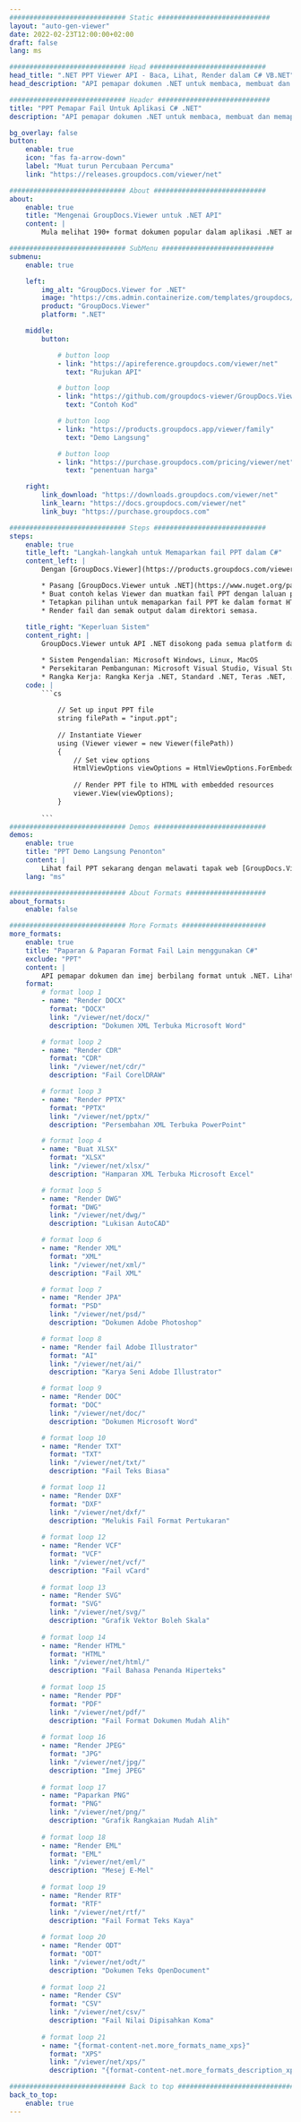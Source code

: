 ```yaml
---
############################# Static ############################
layout: "auto-gen-viewer"
date: 2022-02-23T12:00:00+02:00
draft: false
lang: ms

############################# Head #############################
head_title: ".NET PPT Viewer API - Baca, Lihat, Render dalam C# VB.NET"
head_description: "API pemapar dokumen .NET untuk membaca, membuat dan memaparkan PPT dalam sebarang jenis aplikasi C#, ASP.NET, VB.NET & .NET Core."

############################# Header ############################
title: "PPT Pemapar Fail Untuk Aplikasi C# .NET" 
description: "API pemapar dokumen .NET untuk membaca, membuat dan memaparkan fail PPT dalam sebarang jenis aplikasi C#, ASP.NET, VB.NET & .NET Core. Lihat fail yang diberikan dengan pemformatan & reka letak sebenar dalam HTML5, PDF atau sebagai imej menggunakan beberapa baris kod." 

bg_overlay: false
button:
    enable: true
    icon: "fas fa-arrow-down"
    label: "Muat turun Percubaan Percuma"
    link: "https://releases.groupdocs.com/viewer/net"

############################# About ############################
about:
    enable: true
    title: "Mengenai GroupDocs.Viewer untuk .NET API" 
    content: |
        Mula melihat 190+ format dokumen popular dalam aplikasi .NET anda menggunakan GroupDocs.Viewer untuk API .NET dengan menambahkan beberapa baris kod. Pembangun boleh dengan mudah memaparkan PDF, Pemprosesan Perkataan, Hamparan Excel, Persembahan, Visio, Projek, Outlook dan banyak lagi format dokumen popular dalam mod HTML5, imej atau PDF. Penyampaian dokumen adalah pantas, sama dengan fail sumber asal, dan ia tidak memerlukan pemasangan perisian tambahan atau mana-mana perpustakaan luaran lain.

############################# SubMenu ############################
submenu:
    enable: true

    left:
        img_alt: "GroupDocs.Viewer for .NET"
        image: "https://cms.admin.containerize.com/templates/groupdocs/images/product-logos/90x90-noborder/groupdocs-viewer-net.png"
        product: "GroupDocs.Viewer"
        platform: ".NET"

    middle:
        button:

            # button loop
            - link: "https://apireference.groupdocs.com/viewer/net"
              text: "Rujukan API"

            # button loop
            - link: "https://github.com/groupdocs-viewer/GroupDocs.Viewer-for-.NET"
              text: "Contoh Kod"

            # button loop
            - link: "https://products.groupdocs.app/viewer/family"
              text: "Demo Langsung"

            # button loop
            - link: "https://purchase.groupdocs.com/pricing/viewer/net"
              text: "penentuan harga"

    right:
        link_download: "https://downloads.groupdocs.com/viewer/net"
        link_learn: "https://docs.groupdocs.com/viewer/net"
        link_buy: "https://purchase.groupdocs.com"

############################# Steps ############################
steps:
    enable: true
    title_left: "Langkah-langkah untuk Memaparkan fail PPT dalam C#" 
    content_left: |
        Dengan [GroupDocs.Viewer](https://products.groupdocs.com/viewer/net/) anda boleh memaparkan PPT kepada HTML, JPEG, PNG atau PDF dalam beberapa langkah.

        * Pasang [GroupDocs.Viewer untuk .NET](https://www.nuget.org/packages/groupdocs.viewer) menggunakan pengurus pakej kegemaran anda. 
        * Buat contoh kelas Viewer dan muatkan fail PPT dengan laluan penuh. 
        * Tetapkan pilihan untuk memaparkan fail PPT ke dalam format HTML, PNG, JPEG atau PDF. 
        * Render fail dan semak output dalam direktori semasa. 
        
    title_right: "Keperluan Sistem" 
    content_right: |
        GroupDocs.Viewer untuk API .NET disokong pada semua platform dan sistem pengendalian utama. Sebelum melaksanakan kod di bawah, sila pastikan anda mempunyai prasyarat berikut dipasang pada sistem anda.

        * Sistem Pengendalian: Microsoft Windows, Linux, MacOS 
        * Persekitaran Pembangunan: Microsoft Visual Studio, Visual Studio Code, .NET CLI 
        * Rangka Kerja: Rangka Kerja .NET, Standard .NET, Teras .NET, .NET 
    code: |
        ```cs
                        
            // Set up input PPT file
            string filePath = "input.ppt";
        
            // Instantiate Viewer
            using (Viewer viewer = new Viewer(filePath))
            {
            	// Set view options 
            	HtmlViewOptions viewOptions = HtmlViewOptions.ForEmbeddedResources();
                    
            	// Render PPT file to HTML with embedded resources
            	viewer.View(viewOptions);
            }
             
        ```
############################# Demos ############################
demos:
    enable: true
    title: "PPT Demo Langsung Penonton"
    content: |
        Lihat fail PPT sekarang dengan melawati tapak web [GroupDocs.Viewer Online Apps](https://products.groupdocs.app/viewer/ppt).
    lang: "ms"

############################# About Formats ####################
about_formats:
    enable: false

############################# More Formats #####################
more_formats:
    enable: true
    title: "Paparan & Paparan Format Fail Lain menggunakan C#"
    exclude: "PPT"
    content: |
        API pemapar dokumen dan imej berbilang format untuk .NET. Lihat beberapa format fail popular di bawah tanpa sebarang pemapar luaran.
    format: 
        # format loop 1
        - name: "Render DOCX"
          format: "DOCX"
          link: "/viewer/net/docx/"
          description: "Dokumen XML Terbuka Microsoft Word" 

        # format loop 2
        - name: "Render CDR" 
          format: "CDR"
          link: "/viewer/net/cdr/"
          description: "Fail CorelDRAW" 

        # format loop 3
        - name: "Render PPTX"
          format: "PPTX"
          link: "/viewer/net/pptx/"
          description: "Persembahan XML Terbuka PowerPoint" 

        # format loop 4
        - name: "Buat XLSX"
          format: "XLSX"
          link: "/viewer/net/xlsx/"
          description: "Hamparan XML Terbuka Microsoft Excel" 

        # format loop 5
        - name: "Render DWG"
          format: "DWG"
          link: "/viewer/net/dwg/"
          description: "Lukisan AutoCAD"

        # format loop 6
        - name: "Render XML"
          format: "XML"
          link: "/viewer/net/xml/"
          description: "Fail XML"

        # format loop 7
        - name: "Render JPA"
          format: "PSD"
          link: "/viewer/net/psd/"
          description: "Dokumen Adobe Photoshop"

        # format loop 8
        - name: "Render fail Adobe Illustrator"
          format: "AI"
          link: "/viewer/net/ai/"
          description: "Karya Seni Adobe Illustrator"

        # format loop 9
        - name: "Render DOC"
          format: "DOC"
          link: "/viewer/net/doc/"
          description: "Dokumen Microsoft Word" 

        # format loop 10
        - name: "Render TXT" 
          format: "TXT"
          link: "/viewer/net/txt/"
          description: "Fail Teks Biasa" 

        # format loop 11
        - name: "Render DXF" 
          format: "DXF"
          link: "/viewer/net/dxf/"
          description: "Melukis Fail Format Pertukaran"  
          
        # format loop 12
        - name: "Render VCF"
          format: "VCF"
          link: "/viewer/net/vcf/"
          description: "Fail vCard"  
              
        # format loop 13
        - name: "Render SVG"
          format: "SVG"
          link: "/viewer/net/svg/"
          description: "Grafik Vektor Boleh Skala" 
          
        # format loop 14
        - name: "Render HTML"
          format: "HTML"
          link: "/viewer/net/html/"
          description: "Fail Bahasa Penanda Hiperteks" 
          
        # format loop 15
        - name: "Render PDF"
          format: "PDF"
          link: "/viewer/net/pdf/"
          description: "Fail Format Dokumen Mudah Alih"
          
        # format loop 16
        - name: "Render JPEG"
          format: "JPG"
          link: "/viewer/net/jpg/"
          description: "Imej JPEG"
          
        # format loop 17
        - name: "Paparkan PNG"
          format: "PNG"
          link: "/viewer/net/png/"
          description: "Grafik Rangkaian Mudah Alih" 
          
        # format loop 18
        - name: "Render EML"
          format: "EML"
          link: "/viewer/net/eml/"
          description: "Mesej E-Mel" 
          
        # format loop 19
        - name: "Render RTF"
          format: "RTF"
          link: "/viewer/net/rtf/"
          description: "Fail Format Teks Kaya" 
          
        # format loop 20
        - name: "Render ODT"
          format: "ODT"
          link: "/viewer/net/odt/"
          description: "Dokumen Teks OpenDocument" 
          
        # format loop 21
        - name: "Render CSV"
          format: "CSV"
          link: "/viewer/net/csv/"
          description: "Fail Nilai Dipisahkan Koma" 
          
        # format loop 21
        - name: "{format-content-net.more_formats_name_xps}"
          format: "XPS"
          link: "/viewer/net/xps/"
          description: "{format-content-net.more_formats_description_xps}" 

############################# Back to top ###############################
back_to_top:
    enable: true
---
```

